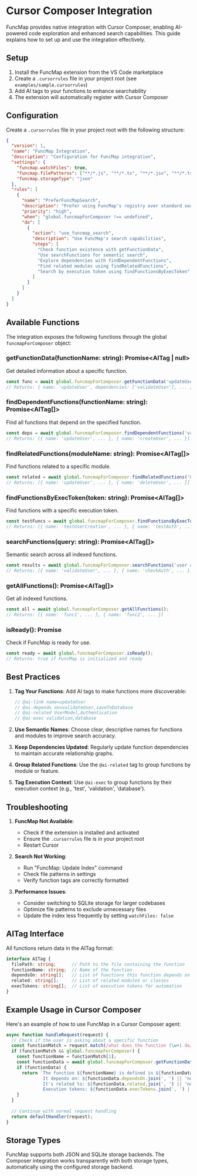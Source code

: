 # Cursor Composer Integration

FuncMap provides native integration with Cursor Composer, enabling AI-powered code exploration and enhanced search capabilities. This guide explains how to set up and use the integration effectively.

## Setup

1. Install the FuncMap extension from the VS Code marketplace
2. Create a `.cursorrules` file in your project root (see `examples/sample.cursorrules`)
3. Add AI tags to your functions to enhance searchability
4. The extension will automatically register with Cursor Composer

## Configuration

Create a `.cursorrules` file in your project root with the following structure:

```json
{
  "version": 1,
  "name": "FuncMap Integration",
  "description": "Configuration for FuncMap integration",
  "settings": {
    "funcmap.watchFiles": true,
    "funcmap.filePatterns": ["**/*.js", "**/*.ts", "**/*.jsx", "**/*.tsx"],
    "funcmap.storageType": "json"
  },
  "rules": [
    {
      "name": "PreferFuncMapSearch",
      "description": "Prefer using FuncMap's registry over standard search",
      "priority": "high",
      "when": "global.funcmapForComposer !== undefined",
      "do": [
        {
          "action": "use_funcmap_search",
          "description": "Use FuncMap's search capabilities",
          "steps": [
            "Check function existence with getFunctionData",
            "Use searchFunctions for semantic search",
            "Explore dependencies with findDependentFunctions",
            "Find related modules using findRelatedFunctions",
            "Search by execution token using findFunctionsByExecToken"
          ]
        }
      ]
    }
  ]
}
```

## Available Functions

The integration exposes the following functions through the global `funcmapForComposer` object:

### getFunctionData(functionName: string): Promise<AITag | null>

Get detailed information about a specific function.

```typescript
const func = await global.funcmapForComposer.getFunctionData('updateUser');
// Returns: { name: 'updateUser', dependencies: ['validateUser'], ... }
```

### findDependentFunctions(functionName: string): Promise<AITag[]>

Find all functions that depend on the specified function.

```typescript
const deps = await global.funcmapForComposer.findDependentFunctions('validateUser');
// Returns: [{ name: 'updateUser', ... }, { name: 'createUser', ... }]
```

### findRelatedFunctions(moduleName: string): Promise<AITag[]>

Find functions related to a specific module.

```typescript
const related = await global.funcmapForComposer.findRelatedFunctions('UserModel');
// Returns: [{ name: 'updateUser', ... }, { name: 'deleteUser', ... }]
```

### findFunctionsByExecToken(token: string): Promise<AITag[]>

Find functions with a specific execution token.

```typescript
const testFuncs = await global.funcmapForComposer.findFunctionsByExecToken('test');
// Returns: [{ name: 'testUserCreation', ... }, { name: 'testAuth', ... }]
```

### searchFunctions(query: string): Promise<AITag[]>

Semantic search across all indexed functions.

```typescript
const results = await global.funcmapForComposer.searchFunctions('user authentication');
// Returns: [{ name: 'validateUser', ... }, { name: 'checkAuth', ... }]
```

### getAllFunctions(): Promise<AITag[]>

Get all indexed functions.

```typescript
const all = await global.funcmapForComposer.getAllFunctions();
// Returns: [{ name: 'func1', ... }, { name: 'func2', ... }]
```

### isReady(): Promise<boolean>

Check if FuncMap is ready for use.

```typescript
const ready = await global.funcmapForComposer.isReady();
// Returns: true if FuncMap is initialized and ready
```

## Best Practices

1. **Tag Your Functions**: Add AI tags to make functions more discoverable:
   ```typescript
   // @ai-link name=updateUser
   // @ai-depends on=validateUser,saveToDatabase
   // @ai-related UserModel,Authentication
   // @ai-exec validation,database
   ```

2. **Use Semantic Names**: Choose clear, descriptive names for functions and modules to improve search accuracy.

3. **Keep Dependencies Updated**: Regularly update function dependencies to maintain accurate relationship graphs.

4. **Group Related Functions**: Use the `@ai-related` tag to group functions by module or feature.

5. **Tag Execution Context**: Use `@ai-exec` to group functions by their execution context (e.g., 'test', 'validation', 'database').

## Troubleshooting

1. **FuncMap Not Available**:
   - Check if the extension is installed and activated
   - Ensure the `.cursorrules` file is in your project root
   - Restart Cursor

2. **Search Not Working**:
   - Run "FuncMap: Update Index" command
   - Check file patterns in settings
   - Verify function tags are correctly formatted

3. **Performance Issues**:
   - Consider switching to SQLite storage for larger codebases
   - Optimize file patterns to exclude unnecessary files
   - Update the index less frequently by setting `watchFiles: false`

## AITag Interface

All functions return data in the AITag format:

```typescript
interface AITag {
  filePath: string;      // Path to the file containing the function
  functionName: string;  // Name of the function
  dependsOn: string[];   // List of functions this function depends on
  related: string[];     // List of related modules or classes
  execTokens: string[];  // List of execution tokens for automation
}
```

## Example Usage in Cursor Composer

Here's an example of how to use FuncMap in a Cursor Composer agent:

```typescript
async function handleRequest(request) {
  // Check if the user is asking about a specific function
  const functionMatch = request.match(/what does the function (\w+) do/i);
  if (functionMatch && global.funcmapForComposer) {
    const functionName = functionMatch[1];
    const functionData = await global.funcmapForComposer.getFunctionData(functionName);
    if (functionData) {
      return `The function ${functionName} is defined in ${functionData.filePath}.
              It depends on: ${functionData.dependsOn.join(', ') || 'no other functions'}.
              It's related to: ${functionData.related.join(', ') || 'no modules'}.
              Execution tokens: ${functionData.execTokens.join(', ') || 'none'}.`;
    }
  }
  
  // Continue with normal request handling
  return defaultHandler(request);
}
```

## Storage Types

FuncMap supports both JSON and SQLite storage backends. The Composer integration works transparently with both storage types, automatically using the configured storage backend. 